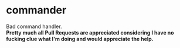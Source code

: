 # commander
Bad command handler.<br>
<b>Pretty much all Pull Requests are appreciated considering I have no fucking clue what I'm doing and would appreciate the help.</b>
